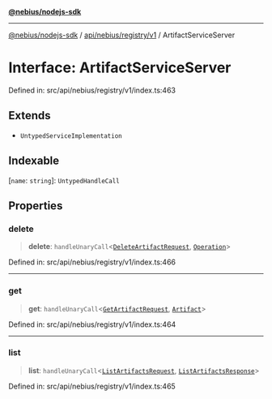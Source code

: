 [**@nebius/nodejs-sdk**](../../../../../README.md)

---

[@nebius/nodejs-sdk](../../../../../README.md) / [api/nebius/registry/v1](../README.md) / ArtifactServiceServer

# Interface: ArtifactServiceServer

Defined in: src/api/nebius/registry/v1/index.ts:463

## Extends

- `UntypedServiceImplementation`

## Indexable

\[`name`: `string`\]: `UntypedHandleCall`

## Properties

### delete

> **delete**: `handleUnaryCall`\<[`DeleteArtifactRequest`](DeleteArtifactRequest.md), [`Operation`](../../../common/v1/interfaces/Operation.md)\>

Defined in: src/api/nebius/registry/v1/index.ts:466

---

### get

> **get**: `handleUnaryCall`\<[`GetArtifactRequest`](GetArtifactRequest.md), [`Artifact`](Artifact.md)\>

Defined in: src/api/nebius/registry/v1/index.ts:464

---

### list

> **list**: `handleUnaryCall`\<[`ListArtifactsRequest`](ListArtifactsRequest.md), [`ListArtifactsResponse`](ListArtifactsResponse.md)\>

Defined in: src/api/nebius/registry/v1/index.ts:465
